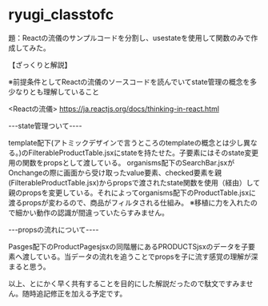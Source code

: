 # ryugi_classtofc

題：Reactの流儀のサンプルコードを分割し、usestateを使用して関数のみで作成してみた。

【ざっくりと解説】

※前提条件としてReactの流儀のソースコードを読んでいてstate管理の概念を多少なりとも理解していること

<Reactの流儀>
https://ja.reactjs.org/docs/thinking-in-react.html

---state管理ついて----

template配下(アトミックデザインで言うところのtemplateの概念とは少し異なる。)のFilterableProductTable.jsxにstateを持たせた。子要素にはそのstate変更用の関数をpropsとして渡している。
organisms配下のSearchBar.jsxがOnchangeの際に画面から受け取ったvalue要素、checked要素を親(FilterableProductTable.jsx)からpropsで渡されたstate関数を使用（経由）して親のpropsを変更している。それによってorganisms配下のProductTable.jsxに渡るpropsが変わるので、商品がフィルタされる仕組み。
※移植に力を入れたので細かい動作の認識が間違っていたらすみません。

---propsの流れについて----

Pasges配下のProductPagesjsxの同階層にあるPRODUCTSjsxのデータを子要素へ渡している。当データの流れを追うことでpropsを子に流す感覚の理解が深まると思う。


以上、とにかく早く共有することを目的にした解説だったので駄文ですみません。随時追記修正を加える予定です。
